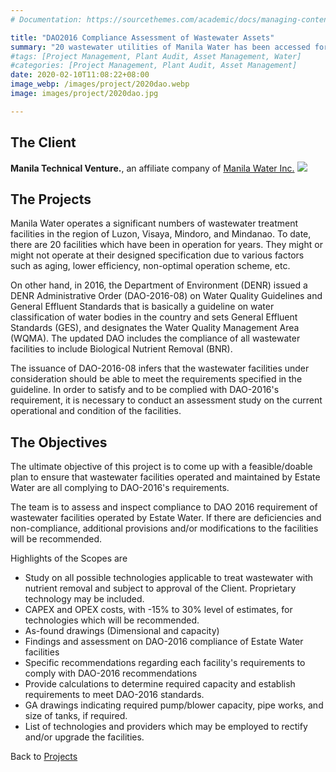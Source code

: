 ```yaml
---
# Documentation: https://sourcethemes.com/academic/docs/managing-content/

title: "DAO2016 Compliance Assessment of Wastewater Assets"
summary: "20 wastewater utilities of Manila Water has been accessed for their compliance with the new environmental standards (DAO2016). The team visited, evaluated operational performance of the utilities, and proposed optimal intervention strategies to ensure the satisfaction to the standards in coming years."
#tags: [Project Management, Plant Audit, Asset Management, Water]
#categories: [Project Management, Plant Audit, Asset Management]
date: 2020-02-10T11:08:22+08:00
image_webp: /images/project/2020dao.webp
image: images/project/2020dao.jpg

---
```

## The Client
**Manila Technical Venture.**, an affiliate company of [Manila Water Inc.](https://www.manilawater.com/)
![](/img/client-logo/manilawater.png)

## The Projects
Manila Water operates a significant numbers of wastewater treatment facilities in the region of Luzon, Visaya, Mindoro, and Mindanao. To date, there are 20 facilities which have been in operation for years. They might or might not operate at their designed specification due to various factors such as aging, lower efficiency, non-optimal operation scheme, etc.

On other hand, in 2016, the Department of Environment (DENR) issued a DENR Administrative Order (DAO-2016-08) on Water Quality Guidelines and General Effluent Standards that is basically a guideline on water classification of water bodies in the country and sets General Effluent Standards (GES), and designates the Water Quality Management Area (WQMA). The updated DAO includes the compliance of all wastewater facilities to include Biological Nutrient Removal (BNR).

The issuance of DAO-2016-08 infers that the wastewater facilities under consideration should be able to meet the requirements specified in the guideline. In order to satisfy and to be complied with DAO-2016's requirement, it is necessary to conduct an assessment study on the current operational and condition of the facilities.

## The Objectives
The ultimate objective of this project is to come up with a feasible/doable plan to ensure that wastewater facilities operated and maintained by Estate Water are all complying to DAO-2016's requirements.

The team is to assess and inspect compliance to DAO 2016 requirement of wastewater facilities operated by Estate Water. If there are deficiencies and non-compliance, additional provisions and/or modifications to the facilities will be recommended.

Highlights of the Scopes are

* Study on all possible technologies applicable to treat wastewater with nutrient removal and subject to approval of the Client. Proprietary technology may be included.
* 	CAPEX and OPEX costs, with -15\% to 30\% level of estimates, for technologies which will be recommended.
* As-found drawings (Dimensional and capacity)
* Findings and assessment on DAO-2016 compliance of Estate Water facilities
* Specific recommendations regarding each facility's requirements to comply with DAO-2016 recommendations
* Provide calculations to determine required capacity and establish requirements to meet DAO-2016 standards.
* GA drawings indicating required pump/blower capacity, pipe works, and size of tanks, if required.
* List of technologies and providers which may be employed to rectify and/or upgrade the facilities.


Back to [Projects](/project)
